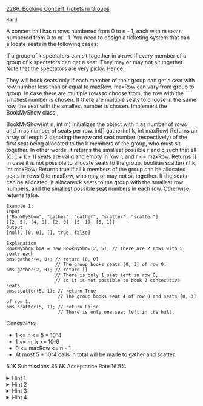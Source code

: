 [2286. Booking Concert Tickets in Groups](https://leetcode.com/problems/booking-concert-tickets-in-groups/)

`Hard`

A concert hall has n rows numbered from 0 to n - 1, each with m seats, numbered from 0 to m - 1. You need to design a ticketing system that can allocate seats in the following cases:

If a group of k spectators can sit together in a row.
If every member of a group of k spectators can get a seat. They may or may not sit together.
Note that the spectators are very picky. Hence:

They will book seats only if each member of their group can get a seat with row number less than or equal to maxRow. maxRow can vary from group to group.
In case there are multiple rows to choose from, the row with the smallest number is chosen. If there are multiple seats to choose in the same row, the seat with the smallest number is chosen.
Implement the BookMyShow class:

BookMyShow(int n, int m) Initializes the object with n as number of rows and m as number of seats per row.
int[] gather(int k, int maxRow) Returns an array of length 2 denoting the row and seat number (respectively) of the first seat being allocated to the k members of the group, who must sit together. In other words, it returns the smallest possible r and c such that all [c, c + k - 1] seats are valid and empty in row r, and r <= maxRow. Returns [] in case it is not possible to allocate seats to the group.
boolean scatter(int k, int maxRow) Returns true if all k members of the group can be allocated seats in rows 0 to maxRow, who may or may not sit together. If the seats can be allocated, it allocates k seats to the group with the smallest row numbers, and the smallest possible seat numbers in each row. Otherwise, returns false.
 
```
Example 1:
Input
["BookMyShow", "gather", "gather", "scatter", "scatter"]
[[2, 5], [4, 0], [2, 0], [5, 1], [5, 1]]
Output
[null, [0, 0], [], true, false]

Explanation
BookMyShow bms = new BookMyShow(2, 5); // There are 2 rows with 5 seats each 
bms.gather(4, 0); // return [0, 0]
                  // The group books seats [0, 3] of row 0. 
bms.gather(2, 0); // return []
                  // There is only 1 seat left in row 0,
                  // so it is not possible to book 2 consecutive seats. 
bms.scatter(5, 1); // return True
                   // The group books seat 4 of row 0 and seats [0, 3] of row 1. 
bms.scatter(5, 1); // return False
                   // There is only one seat left in the hall.
```

Constraints:

- 1 <= n <= 5 * 10^4
- 1 <= m, k <= 10^9
- 0 <= maxRow <= n - 1
- At most 5 * 10^4 calls in total will be made to gather and scatter.

6.1K
Submissions
36.6K
Acceptance Rate
16.5%

<details>
<summary>Hint 1</summary>

Since seats are allocated by smallest row and then by smallest seat numbers, how can we keep a record of the smallest seat number vacant in each row?

</details>
<details>
<summary>Hint 2</summary>

How can range max query help us to check if contiguous seats can be allocated in a range?

</details>
<details>
<summary>Hint 3</summary>

Similarly, can range sum query help us to check if enough seats are available in a range?

</details>
<details>
<summary>Hint 4</summary>

Which data structure can be used to implement the above?

</details>